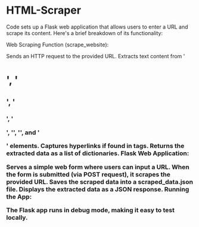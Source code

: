 # HTML-Scraper

Code sets up a Flask web application that allows users to enter a URL and scrape its content. Here's a brief breakdown of its functionality:

Web Scraping Function (scrape_website):

Sends an HTTP request to the provided URL.
Extracts text content from '<h1>', '<h2>', '<h3>', '<p>', '<a>', '<span>', and '<div>' elements.
Captures hyperlinks if found in <a> tags.
Returns the extracted data as a list of dictionaries.
Flask Web Application:

Serves a simple web form where users can input a URL.
When the form is submitted (via POST request), it scrapes the provided URL.
Saves the scraped data into a scraped_data.json file.
Displays the extracted data as a JSON response.
Running the App:

The Flask app runs in debug mode, making it easy to test locally.
